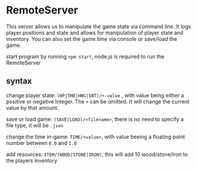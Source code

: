 # RemoteServer
 
This server allows us to manipulate the game state via command line. It logs player positions and state and allows for manipulation of player state and inventory. You can also set the game time via console or save/load the game.

start program by running ``npm start``, node.js is required to run the RemoteServer

## syntax

change player state:
``(HP|THR|HNG|SNT)/+-value``
, with value being either a positive or negative Integer. The ``+`` can be omitted. It will change the current value by that amount.

save or load game:
``(SAVE|LOAD)/<filename>``, there is no need to specify a file type, it will be ``.json``

change the time in-game:
``TIME/<value>``, with value beeing a floating point number between ``0.0`` and ``1.0``

add resources:
``ITEM/(WOOD|STONE|IRON)``, this will add 10 wood/stone/iron to the players inventory
